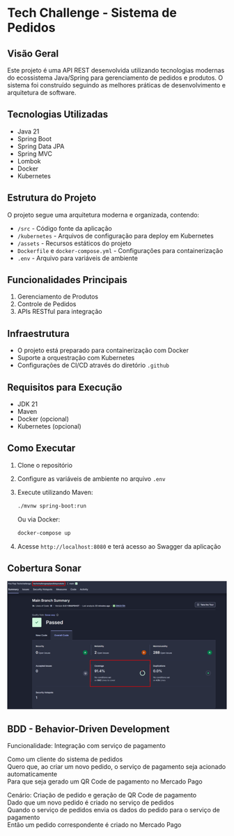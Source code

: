 # Tech Challenge - Sistema de Pedidos

## Visão Geral
Este projeto é uma API REST desenvolvida utilizando tecnologias modernas do ecossistema Java/Spring para gerenciamento de pedidos e produtos. O sistema foi construído seguindo as melhores práticas de desenvolvimento e arquitetura de software.

## Tecnologias Utilizadas
- Java 21
- Spring Boot
- Spring Data JPA
- Spring MVC
- Lombok
- Docker
- Kubernetes

## Estrutura do Projeto
O projeto segue uma arquitetura moderna e organizada, contendo:
- `/src` - Código fonte da aplicação
- `/kubernetes` - Arquivos de configuração para deploy em Kubernetes
- `/assets` - Recursos estáticos do projeto
- `Dockerfile` e `docker-compose.yml` - Configurações para containerização
- `.env` - Arquivo para variáveis de ambiente

## Funcionalidades Principais
1. Gerenciamento de Produtos
2. Controle de Pedidos
3. APIs RESTful para integração

## Infraestrutura
- O projeto está preparado para containerização com Docker
- Suporte a orquestração com Kubernetes
- Configurações de CI/CD através do diretório `.github`

## Requisitos para Execução
- JDK 21
- Maven
- Docker (opcional)
- Kubernetes (opcional)

## Como Executar
1. Clone o repositório
2. Configure as variáveis de ambiente no arquivo `.env`
3. Execute utilizando Maven:
   ```bash
   ./mvnw spring-boot:run
   ```

   Ou via Docker:
   ```bash
   docker-compose up
   ```
4. Acesse `http://localhost:8080` e terá acesso ao Swagger da aplicação

## Cobertura Sonar
![sonar.png](src/main/resources/static/sonar.png)

## BDD - Behavior-Driven Development
Funcionalidade: Integração com serviço de pagamento

Como um cliente do sistema de pedidos
<br>
Quero que, ao criar um novo pedido, o serviço de pagamento seja acionado automaticamente
<br>
Para que seja gerado um QR Code de pagamento no Mercado Pago

Cenário: Criação de pedido e geração de QR Code de pagamento
<br>
Dado que um novo pedido é criado no serviço de pedidos
<br>
Quando o serviço de pedidos envia os dados do pedido para o serviço de pagamento
<br>
Então um pedido correspondente é criado no Mercado Pago